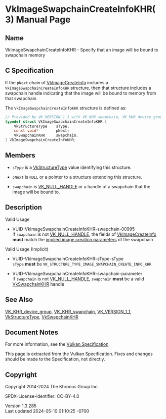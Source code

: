 # VkImageSwapchainCreateInfoKHR(3) Manual Page

## Name

VkImageSwapchainCreateInfoKHR - Specify that an image will be bound to
swapchain memory



## <a href="#_c_specification" class="anchor"></a>C Specification

If the `pNext` chain of [VkImageCreateInfo](https://registry.khronos.org/vulkan/specs/1.3-extensions/man/html/VkImageCreateInfo.html)
includes a `VkImageSwapchainCreateInfoKHR` structure, then that
structure includes a swapchain handle indicating that the image will be
bound to memory from that swapchain.

The `VkImageSwapchainCreateInfoKHR` structure is defined as:

``` c
// Provided by VK_VERSION_1_1 with VK_KHR_swapchain, VK_KHR_device_group with VK_KHR_swapchain
typedef struct VkImageSwapchainCreateInfoKHR {
    VkStructureType    sType;
    const void*        pNext;
    VkSwapchainKHR     swapchain;
} VkImageSwapchainCreateInfoKHR;
```

## <a href="#_members" class="anchor"></a>Members

- `sType` is a [VkStructureType](https://registry.khronos.org/vulkan/specs/1.3-extensions/man/html/VkStructureType.html) value identifying
  this structure.

- `pNext` is `NULL` or a pointer to a structure extending this
  structure.

- `swapchain` is [VK_NULL_HANDLE](https://registry.khronos.org/vulkan/specs/1.3-extensions/man/html/VK_NULL_HANDLE.html) or a handle of a
  swapchain that the image will be bound to.

## <a href="#_description" class="anchor"></a>Description

Valid Usage

- <a href="#VUID-VkImageSwapchainCreateInfoKHR-swapchain-00995"
  id="VUID-VkImageSwapchainCreateInfoKHR-swapchain-00995"></a>
  VUID-VkImageSwapchainCreateInfoKHR-swapchain-00995  
  If `swapchain` is not [VK_NULL_HANDLE](https://registry.khronos.org/vulkan/specs/1.3-extensions/man/html/VK_NULL_HANDLE.html), the
  fields of [VkImageCreateInfo](https://registry.khronos.org/vulkan/specs/1.3-extensions/man/html/VkImageCreateInfo.html) **must** match
  the <a
  href="https://registry.khronos.org/vulkan/specs/1.3-extensions/html/vkspec.html#swapchain-wsi-image-create-info"
  target="_blank" rel="noopener">implied image creation parameters</a>
  of the swapchain

Valid Usage (Implicit)

- <a href="#VUID-VkImageSwapchainCreateInfoKHR-sType-sType"
  id="VUID-VkImageSwapchainCreateInfoKHR-sType-sType"></a>
  VUID-VkImageSwapchainCreateInfoKHR-sType-sType  
  `sType` **must** be
  `VK_STRUCTURE_TYPE_IMAGE_SWAPCHAIN_CREATE_INFO_KHR`

- <a href="#VUID-VkImageSwapchainCreateInfoKHR-swapchain-parameter"
  id="VUID-VkImageSwapchainCreateInfoKHR-swapchain-parameter"></a>
  VUID-VkImageSwapchainCreateInfoKHR-swapchain-parameter  
  If `swapchain` is not [VK_NULL_HANDLE](https://registry.khronos.org/vulkan/specs/1.3-extensions/man/html/VK_NULL_HANDLE.html),
  `swapchain` **must** be a valid [VkSwapchainKHR](https://registry.khronos.org/vulkan/specs/1.3-extensions/man/html/VkSwapchainKHR.html)
  handle

## <a href="#_see_also" class="anchor"></a>See Also

[VK_KHR_device_group](https://registry.khronos.org/vulkan/specs/1.3-extensions/man/html/VK_KHR_device_group.html),
[VK_KHR_swapchain](https://registry.khronos.org/vulkan/specs/1.3-extensions/man/html/VK_KHR_swapchain.html),
[VK_VERSION_1_1](https://registry.khronos.org/vulkan/specs/1.3-extensions/man/html/VK_VERSION_1_1.html),
[VkStructureType](https://registry.khronos.org/vulkan/specs/1.3-extensions/man/html/VkStructureType.html),
[VkSwapchainKHR](https://registry.khronos.org/vulkan/specs/1.3-extensions/man/html/VkSwapchainKHR.html)

## <a href="#_document_notes" class="anchor"></a>Document Notes

For more information, see the <a
href="https://registry.khronos.org/vulkan/specs/1.3-extensions/html/vkspec.html#VkImageSwapchainCreateInfoKHR"
target="_blank" rel="noopener">Vulkan Specification</a>

This page is extracted from the Vulkan Specification. Fixes and changes
should be made to the Specification, not directly.

## <a href="#_copyright" class="anchor"></a>Copyright

Copyright 2014-2024 The Khronos Group Inc.

SPDX-License-Identifier: CC-BY-4.0

Version 1.3.285  
Last updated 2024-05-10 01:10:25 -0700
